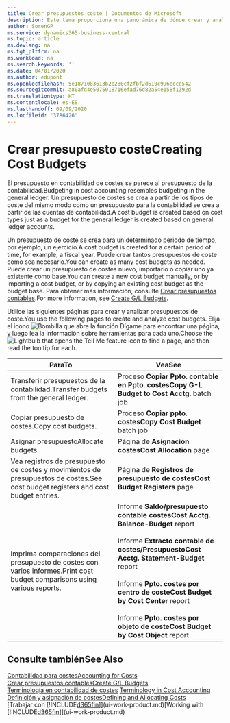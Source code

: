 ```yaml
---
title: Crear presupuestos coste | Documentos de Microsoft
description: Este tema proporciona una panorámica de dónde crear y analizar presupuestos de costes.
author: SorenGP
ms.service: dynamics365-business-central
ms.topic: article
ms.devlang: na
ms.tgt_pltfrm: na
ms.workload: na
ms.search.keywords: ''
ms.date: 04/01/2020
ms.author: edupont
ms.openlocfilehash: 5e1871083613b2e280cf2fbf2d610c996eccd542
ms.sourcegitcommit: a80afd4e5075018716efad76d82a54e158f1392d
ms.translationtype: HT
ms.contentlocale: es-ES
ms.lasthandoff: 09/09/2020
ms.locfileid: "3786426"
---
```

# <a name="creating-cost-budgets"></a><span data-ttu-id="5ace3-103">Crear presupuesto coste</span><span class="sxs-lookup"><span data-stu-id="5ace3-103">Creating Cost Budgets</span></span>
<span data-ttu-id="5ace3-104">El presupuesto en contabilidad de costes se parece al presupuesto de la contabilidad.</span><span class="sxs-lookup"><span data-stu-id="5ace3-104">Budgeting in cost accounting resembles budgeting in the general ledger.</span></span> <span data-ttu-id="5ace3-105">Un presupuesto de costes se crea a partir de los tipos de coste del mismo modo como un presupuesto para la contabilidad se crea a partir de las cuentas de contabilidad.</span><span class="sxs-lookup"><span data-stu-id="5ace3-105">A cost budget is created based on cost types just as a budget for the general ledger is created based on general ledger accounts.</span></span>  

<span data-ttu-id="5ace3-106">Un presupuesto de coste se crea para un determinado periodo de tiempo, por ejemplo, un ejercicio.</span><span class="sxs-lookup"><span data-stu-id="5ace3-106">A cost budget is created for a certain period of time, for example, a fiscal year.</span></span> <span data-ttu-id="5ace3-107">Puede crear tantos presupuestos de coste como sea necesario.</span><span class="sxs-lookup"><span data-stu-id="5ace3-107">You can create as many cost budgets as needed.</span></span> <span data-ttu-id="5ace3-108">Puede crear un presupuesto de costes nuevo, importarlo o copiar uno ya existente como base.</span><span class="sxs-lookup"><span data-stu-id="5ace3-108">You can create a new cost budget manually, or by importing a cost budget, or by copying an existing cost budget as the budget base.</span></span> <span data-ttu-id="5ace3-109">Para obtener más información, consulte [Crear presupuestos contables](finance-how-create-budgets.md).</span><span class="sxs-lookup"><span data-stu-id="5ace3-109">For more information, see [Create G/L Budgets](finance-how-create-budgets.md).</span></span>

<span data-ttu-id="5ace3-110">Utilice las siguientes páginas para crear y analizar presupuestos de coste.</span><span class="sxs-lookup"><span data-stu-id="5ace3-110">You use the following pages to create and analyze cost budgets.</span></span> <span data-ttu-id="5ace3-111">Elija el icono ![Bombilla que abre la función Dígame](media/ui-search/search_small.png "Dígame qué desea hacer") para encontrar una página, y luego lea la información sobre herramientas para cada uno.</span><span class="sxs-lookup"><span data-stu-id="5ace3-111">Choose the ![Lightbulb that opens the Tell Me feature](media/ui-search/search_small.png "Tell me what you want to do") icon to find a page, and then read the tooltip for each.</span></span>

|<span data-ttu-id="5ace3-112">Para</span><span class="sxs-lookup"><span data-stu-id="5ace3-112">To</span></span>|<span data-ttu-id="5ace3-113">Vea</span><span class="sxs-lookup"><span data-stu-id="5ace3-113">See</span></span>|  
|--------|---------|  
|<span data-ttu-id="5ace3-114">Transferir presupuestos de la contabilidad.</span><span class="sxs-lookup"><span data-stu-id="5ace3-114">Transfer budgets from the general ledger.</span></span>|<span data-ttu-id="5ace3-115">Proceso **Copiar Ppto. contable en Ppto. costes**</span><span class="sxs-lookup"><span data-stu-id="5ace3-115">**Copy G-L Budget to Cost Acctg.** batch job</span></span>|  
|<span data-ttu-id="5ace3-116">Copiar presupuesto de costes.</span><span class="sxs-lookup"><span data-stu-id="5ace3-116">Copy cost budgets.</span></span>|<span data-ttu-id="5ace3-117">Proceso **Copiar ppto. costes**</span><span class="sxs-lookup"><span data-stu-id="5ace3-117">**Copy Cost Budget** batch job</span></span>|  
|<span data-ttu-id="5ace3-118">Asignar presupuesto</span><span class="sxs-lookup"><span data-stu-id="5ace3-118">Allocate budgets.</span></span>|<span data-ttu-id="5ace3-119">Página de **Asignación costes**</span><span class="sxs-lookup"><span data-stu-id="5ace3-119">**Cost Allocation** page</span></span>|  
|<span data-ttu-id="5ace3-120">Vea registros de presupuesto de costes y movimientos de presupuestos de costes.</span><span class="sxs-lookup"><span data-stu-id="5ace3-120">See cost budget registers and cost budget entries.</span></span>|<span data-ttu-id="5ace3-121">Página de **Registros de presupuesto de costes**</span><span class="sxs-lookup"><span data-stu-id="5ace3-121">**Cost Budget Registers** page</span></span>|  
|<span data-ttu-id="5ace3-122">Imprima comparaciones del presupuesto de costes con varios informes.</span><span class="sxs-lookup"><span data-stu-id="5ace3-122">Print cost budget comparisons using various reports.</span></span>|<span data-ttu-id="5ace3-123">Informe **Saldo/presupuesto contable costes**</span><span class="sxs-lookup"><span data-stu-id="5ace3-123">**Cost Acctg. Balance-Budget** report</span></span><br /><br /> <span data-ttu-id="5ace3-124">Informe **Extracto contable de costes/Presupuesto**</span><span class="sxs-lookup"><span data-stu-id="5ace3-124">**Cost Acctg. Statement-Budget** report</span></span><br /><br /> <span data-ttu-id="5ace3-125">Informe **Ppto. costes por centro de coste**</span><span class="sxs-lookup"><span data-stu-id="5ace3-125">**Cost Budget by Cost Center** report</span></span><br /><br /> <span data-ttu-id="5ace3-126">Informe **Ppto. costes por objeto de coste**</span><span class="sxs-lookup"><span data-stu-id="5ace3-126">**Cost Budget by Cost Object** report</span></span>|  

## <a name="see-also"></a><span data-ttu-id="5ace3-127">Consulte también</span><span class="sxs-lookup"><span data-stu-id="5ace3-127">See Also</span></span>  
[<span data-ttu-id="5ace3-128">Contabilidad para costes</span><span class="sxs-lookup"><span data-stu-id="5ace3-128">Accounting for Costs</span></span>](finance-manage-cost-accounting.md)  
[<span data-ttu-id="5ace3-129">Crear presupuestos contables</span><span class="sxs-lookup"><span data-stu-id="5ace3-129">Create G/L Budgets</span></span>](finance-how-create-budgets.md)  
<span data-ttu-id="5ace3-130">[Terminología en contabilidad de costes](finance-terminology-in-cost-accounting.md) </span><span class="sxs-lookup"><span data-stu-id="5ace3-130">[Terminology in Cost Accounting](finance-terminology-in-cost-accounting.md) </span></span>  
[<span data-ttu-id="5ace3-131">Definición y asignación de costes</span><span class="sxs-lookup"><span data-stu-id="5ace3-131">Defining and Allocating Costs</span></span>](finance-define-and-allocate-costs.md)  
<span data-ttu-id="5ace3-132">[Trabajar con [!INCLUDE[d365fin](includes/d365fin_md.md)]](ui-work-product.md)</span><span class="sxs-lookup"><span data-stu-id="5ace3-132">[Working with [!INCLUDE[d365fin](includes/d365fin_md.md)]](ui-work-product.md)</span></span>
